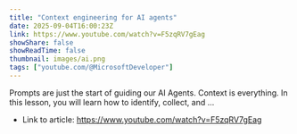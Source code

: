 ```yaml
---
title: "Context engineering for AI agents"
date: 2025-09-04T16:00:23Z
link: https://www.youtube.com/watch?v=F5zqRV7gEag
showShare: false
showReadTime: false
thumbnail: images/ai.png
tags: ["youtube.com/@MicrosoftDeveloper"]
---
```

Prompts are just the start of guiding our AI Agents. Context is everything. In this lesson, you will learn how to identify, collect, and ...

- Link to article: https://www.youtube.com/watch?v=F5zqRV7gEag
